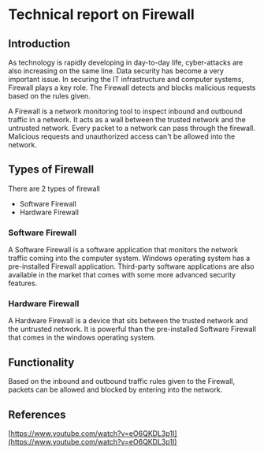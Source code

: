 # Technical report on Firewall

## Introduction

As technology is rapidly developing in day-to-day life, cyber-attacks are also increasing on the same line. Data security has become a very important issue. In securing the IT infrastructure and computer systems, Firewall plays a key role. The Firewall detects and blocks malicious requests based on the rules given.

A Firewall is a network monitoring tool to inspect inbound and outbound traffic in a network. It acts as a wall between the trusted network and the untrusted network. Every packet to a network can pass through the firewall. Malicious requests and unauthorized access can't be allowed into the network.

## Types of Firewall

There are 2  types of firewall
* Software Firewall
* Hardware Firewall

### Software Firewall

A Software Firewall is a software application that monitors the network traffic coming into the computer system. Windows operating system has a pre-installed Firewall application. Third-party software applications are also available in the market that comes with some more advanced security features.

### Hardware Firewall

A Hardware Firewall is a device that sits between the trusted network and the untrusted network. It is powerful than the pre-installed Software Firewall that comes in the windows operating system.

## Functionality

Based on the inbound and outbound traffic rules given to the Firewall, packets can be allowed and blocked by entering into the network. 

## References
[https://www.youtube.com/watch?v=eO6QKDL3p1I](https://www.youtube.com/watch?v=eO6QKDL3p1I)